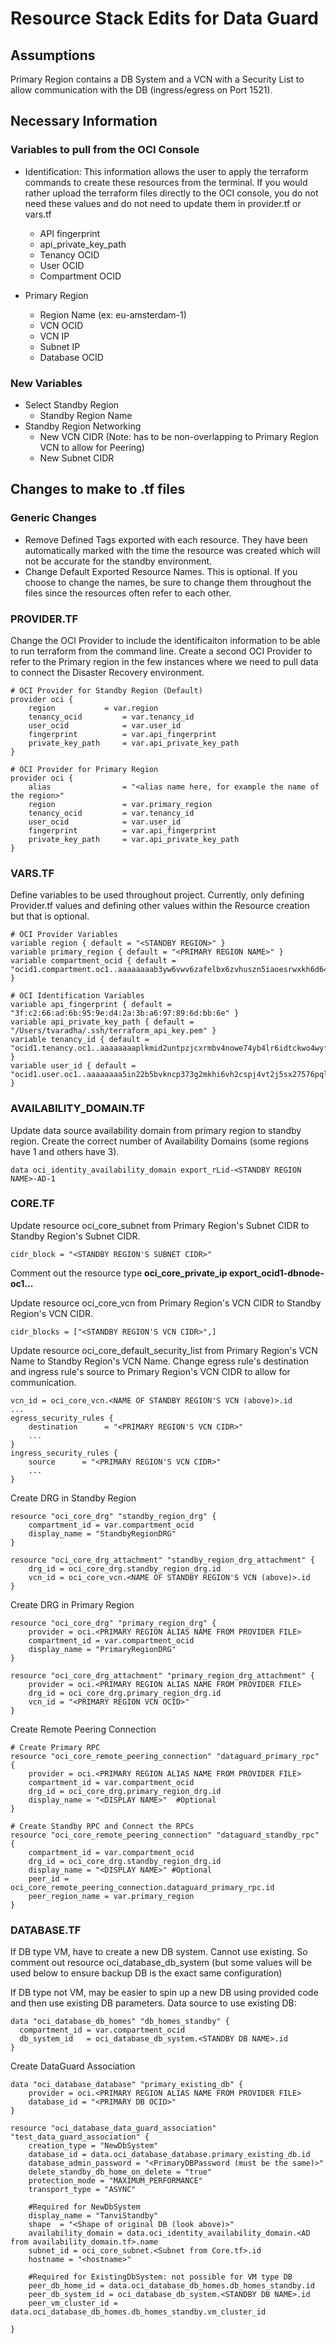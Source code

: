 # Resource Stack Edits for Data Guard

## Assumptions

Primary Region contains a DB System and a VCN with a Security List to allow communication with the DB (ingress/egress on Port 1521).

## Necessary Information

### Variables to pull from the OCI Console

- Identification: This information allows the user to apply the terraform commands to create these resources from the terminal. If you would rather upload the terraform files directly to the OCI console, you do not need these values and do not need to update them in provider.tf or vars.tf
    - API fingerprint
    - api_private_key_path
    - Tenancy OCID
    - User OCID
    - Compartment OCID

- Primary Region
    - Region Name (ex: eu-amsterdam-1)
    - VCN OCID              
    - VCN IP                
    - Subnet IP             
    - Database OCID          

### New Variables

- Select Standby Region     
    - Standby Region Name 
- Standby Region Networking
    - New VCN CIDR (Note: has to be non-overlapping to Primary Region VCN to allow for Peering)
    - New Subnet CIDR                                                  

## Changes to make to .tf files

### Generic Changes

- Remove Defined Tags exported with each resource. They have been automatically marked with the time the resource was created which will not be accurate for the standby environment.
- Change Default Exported Resource Names. This is optional. If you choose to change the names, be sure to change them throughout the files since the resources often refer to each other. 

### PROVIDER.TF

Change the OCI Provider to include the identificaiton information to be able to run terraform from the command line. Create a second OCI Provider to refer to the Primary region in the few instances where we need to pull data to connect the Disaster Recovery environment.
```
# OCI Provider for Standby Region (Default)
provider oci {
	region 		     = var.region
	tenancy_ocid         = var.tenancy_id   
  	user_ocid            = var.user_id
  	fingerprint          = var.api_fingerprint
  	private_key_path     = var.api_private_key_path
}

# OCI Provider for Primary Region 
provider oci { 
  	alias                = "<alias name here, for example the name of the region>"
  	region               = var.primary_region
  	tenancy_ocid         = var.tenancy_id
	user_ocid            = var.user_id
  	fingerprint          = var.api_fingerprint
  	private_key_path     = var.api_private_key_path
}
```

### VARS.TF

Define variables to be used throughout project. Currently, only defining Provider.tf values and defining other values within the Resource creation but that is optional.
```
# OCI Provider Variables
variable region { default = "<STANDBY REGION>" }
variable primary_region { default = "<PRIMARY REGION NAME>" }
variable compartment_ocid { default = "ocid1.compartment.oc1..aaaaaaaab3yw6vwv6zafelbx6zvhuszn5iaoesrwxkh6d645arl266w4aofq" }

# OCI Identification Variables
variable api_fingerprint { default = "3f:c2:66:ad:6b:95:9e:d4:2a:3b:a6:97:89:6d:bb:6e" }
variable api_private_key_path { default =  "/Users/tvaradha/.ssh/terraform_api_key.pem" }
variable tenancy_id { default =  "ocid1.tenancy.oc1..aaaaaaaaplkmid2untpzjcxrmbv4nowe74yb4lr6idtckwo4wyf7jh23be4q" }
variable user_id { default =  "ocid1.user.oc1..aaaaaaaa5in22b5bvkncp373g2mkhi6vh2cspj4vt2j5sx27576pql75umda" }
```

### AVAILABILITY_DOMAIN.TF

Update data source availability domain from primary region to standby region. Create the correct number of Availability Domains (some regions have 1 and others have 3). 
```
data oci_identity_availability_domain export_rLid-<STANDBY REGION NAME>-AD-1
```

### CORE.TF

Update resource oci_core_subnet from Primary Region's Subnet CIDR to Standby Region's Subnet CIDR.
```
cidr_block = "<STANDBY REGION'S SUBNET CIDR>"
```

Comment out the resource type **oci_core_private_ip export_ocid1-dbnode-oc1...**

Update resource oci_core_vcn from Primary Region's VCN CIDR to Standby Region's VCN CIDR.
```
cidr_blocks = ["<STANDBY REGION'S VCN CIDR>",]
```

Update resource oci_core_default_security_list from Primary Region's VCN Name to Standby Region's VCN Name. Change egress rule's destination and ingress rule's source to Primary Region's VCN CIDR to allow for communication. 
```
vcn_id = oci_core_vcn.<NAME OF STANDBY REGION'S VCN (above)>.id
...
egress_security_rules {
    destination      = "<PRIMARY REGION'S VCN CIDR>"
    ...
}
ingress_security_rules {
    source      = "<PRIMARY REGION'S VCN CIDR>"
    ...
}
```

Create DRG in Standby Region
```
resource "oci_core_drg" "standby_region_drg" {
    compartment_id = var.compartment_ocid
    display_name = "StandbyRegionDRG"
}

resource "oci_core_drg_attachment" "standby_region_drg_attachment" {
    drg_id = oci_core_drg.standby_region_drg.id
    vcn_id = oci_core_vcn.<NAME OF STANDBY REGION'S VCN (above)>.id
}
```

Create DRG in Primary Region
```
resource "oci_core_drg" "primary_region_drg" {
    provider = oci.<PRIMARY REGION ALIAS NAME FROM PROVIDER FILE>
    compartment_id = var.compartment_ocid
    display_name = "PrimaryRegionDRG"
}

resource "oci_core_drg_attachment" "primary_region_drg_attachment" {
    provider = oci.<PRIMARY REGION ALIAS NAME FROM PROVIDER FILE>
    drg_id = oci_core_drg.primary_region_drg.id
    vcn_id = "<PRIMARY REGION VCN OCID>"
}
```

Create Remote Peering Connection
```
# Create Primary RPC
resource "oci_core_remote_peering_connection" "dataguard_primary_rpc" {
    provider = oci.<PRIMARY REGION ALIAS NAME FROM PROVIDER FILE>
    compartment_id = var.compartment_ocid
    drg_id = oci_core_drg.primary_region_drg.id
    display_name = "<DISPLAY NAME>"  #Optional
}

# Create Standby RPC and Connect the RPCs
resource "oci_core_remote_peering_connection" "dataguard_standby_rpc" {
    compartment_id = var.compartment_ocid
    drg_id = oci_core_drg.standby_region_drg.id
    display_name = "<DISPLAY NAME>" #Optional
    peer_id = oci_core_remote_peering_connection.dataguard_primary_rpc.id
    peer_region_name = var.primary_region
}
```

### DATABASE.TF

If DB type VM, have to create a new DB system. Cannot use existing. So comment out resource oci_database_db_system (but some values will be used below to ensure backup DB is the exact same configuration)

If DB type not VM, may be easier to spin up a new DB using provided code and then use existing DB parameters. 
Data source to use existing DB:
```
data "oci_database_db_homes" "db_homes_standby" {
  compartment_id = var.compartment_ocid
  db_system_id   = oci_database_db_system.<STANDBY DB NAME>.id
}
```

Create DataGuard Association
```
data "oci_database_database" "primary_existing_db" {
    provider = oci.<PRIMARY REGION ALIAS NAME FROM PROVIDER FILE>
    database_id = "<PRIMARY DB OCID>"
}

resource "oci_database_data_guard_association" "test_data_guard_association" {
    creation_type = "NewDbSystem" 
    database_id = data.oci_database_database.primary_existing_db.id
    database_admin_password = "<PrimaryDBPassword (must be the same)>"
    delete_standby_db_home_on_delete = "true"
    protection_mode = "MAXIMUM_PERFORMANCE"
    transport_type = "ASYNC"

    #Required for NewDbSystem
    display_name = "TanviStandby"
    shape  = "<Shape of original DB (look above)>"
    availability_domain = data.oci_identity_availability_domain.<AD from availability_domain.tf>.name
    subnet_id = oci_core_subnet.<Subnet from Core.tf>.id
    hostname = "<hostname>"
    
    #Required for ExistingDbSystem: not possible for VM type DB
    peer_db_home_id = data.oci_database_db_homes.db_homes_standby.id
    peer_db_system_id = oci_database_db_system.<STANDBY DB NAME>.id
    peer_vm_cluster_id = data.oci_database_db_homes.db_homes_standby.vm_cluster_id

}
```
